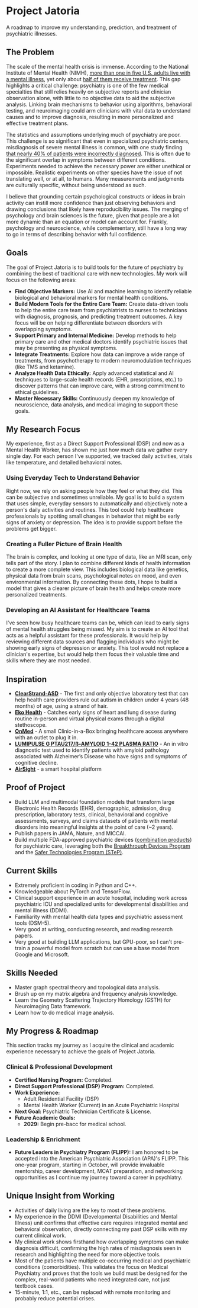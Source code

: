 # Project Jatoria
A roadmap to improve my understanding, prediction, and treatment of psychiatric illnesses.

## The Problem
The scale of the mental health crisis is immense. According to the National Institute of Mental Health (NIMH), [more than one in five U.S. adults live with a mental illness](https://www.nimh.nih.gov/about/strategic-planning-reports/challenges-and-opportunities), yet only about [half of them receive treatment](https://www.nimh.nih.gov/health/statistics/mental-illness). This gap highlights a critical challenge: psychiatry is one of the few medical specialties that still relies heavily on subjective reports and clinician observation alone, with little to no objective data to aid the subjective analysis. Linking brain mechanisms to behavior using algorithms, behavioral testing, and neuroimaging could arm clinicians with vital data to understand causes and to improve diagnosis, resulting in more personalized and effective treatment plans.

The statistics and assumptions underlying much of psychiatry are poor. This challenge is so significant that even in specialized psychiatric centers, misdiagnosis of severe mental illness is common, with one study finding [that nearly 40% of patients were incorrectly diagnosed](https://annals-general-psychiatry.biomedcentral.com/articles/10.1186/s12991-021-00333-7#:~:text=Result,and%20bipolar%20disorder%20(17.78%25).). This is often due to the significant overlap in symptoms between different conditions. Experiments needed to achieve the necessary power are either unethical or impossible. Realistic experiments on other species have the issue of not translating well, or at all, to humans. Many measurements and judgments are culturally specific, without being understood as such.

I believe that grounding certain psychological constructs or ideas in brain activity can instill more confidence than just observing behaviors and drawing conclusions that likely have reproducibility issues. The merging of psychology and brain sciences is the future, given that people are a lot more dynamic than an equation or model can account for. Frankly, psychology and neuroscience, while complementary, still have a long way to go in terms of describing behavior with full confidence.

## Goals
The goal of Project Jatoria is to build tools for the future of psychiatry by combining the best of traditional care with new technologies. My work will focus on the following areas:

- **Find Objective Markers:** Use AI and machine learning to identify reliable biological and behavioral markers for mental health conditions.
- **Build Modern Tools for the Entire Care Team:** Create data-driven tools to help the entire care team from psychiatrists to nurses to technicians with diagnosis, prognosis, and predicting treatment outcomes. A key focus will be on helping differentiate between disorders with overlapping symptoms.
- **Support Primary and Internal Medicine:** Develop methods to help primary care and other medical doctors identify psychiatric issues that may be presenting as physical symptoms.
- **Integrate Treatments:** Explore how data can improve a wide range of treatments, from psychotherapy to modern neuromodulation techniques (like TMS and ketamine).
- **Analyze Health Data Ethically:** Apply advanced statistical and AI techniques to large-scale health records (EHR, prescriptions, etc.) to discover patterns that can improve care, with a strong commitment to ethical guidelines.
- **Master Necessary Skills:** Continuously deepen my knowledge of neuroscience, data analysis, and medical imaging to support these goals.

## My Research Focus
My experience, first as a Direct Support Professional (DSP) and now as a Mental Health Worker, has shown me just how much data we gather every single day. For each person I've supported, we tracked daily activities, vitals like temperature, and detailed behavioral notes.

### Using Everyday Tech to Understand Behavior
Right now, we rely on asking people how they feel or what they did. This can be subjective and sometimes unreliable. My goal is to build a system that uses simple, everyday sensors to automatically and objectively note a person's daily activities and routines. This tool could help healthcare professionals by spotting small changes in behavior that might be early signs of anxiety or depression. The idea is to provide support before the problems get bigger.

### Creating a Fuller Picture of Brain Health
The brain is complex, and looking at one type of data, like an MRI scan, only tells part of the story. I plan to combine different kinds of health information to create a more complete view. This includes biological data like genetics, physical data from brain scans, psychological notes on mood, and even environmental information. By connecting these dots, I hope to build a model that gives a clearer picture of brain health and helps create more personalized treatments.

### Developing an AI Assistant for Healthcare Teams
I've seen how busy healthcare teams can be, which can lead to early signs of mental health struggles being missed. My aim is to create an AI tool that acts as a helpful assistant for these professionals. It would help by reviewing different data sources and flagging individuals who might be showing early signs of depression or anxiety. This tool would not replace a clinician's expertise, but would help them focus their valuable time and skills where they are most needed.

## Inspiration
- **[ClearStrand-ASD](https://www.clearstrandasd.com/)** - The first and only objective laboratory test that can help health care providers rule out autism in children under 4 years (48 months) of age, using a strand of hair.
- **[Eko Health](https://www.ekohealth.com/)** - Catches early signs of heart and lung disease during routine in-person and virtual physical exams through a digital stethoscope.
- **[OnMed](https://www.onmed.com/)** -  A small Clinic-in-a-Box bringing healthcare access anywhere with an outlet to plug it in.
- **[LUMIPULSE G PTAU217/ß-AMYLOID 1-42 PLASMA RATIO](https://www.fda.gov/news-events/press-announcements/fda-clears-first-blood-test-used-diagnosing-alzheimers-disease)** - An in vitro diagnostic test used to identify patients with amyloid pathology associated with Alzheimer’s Disease who have signs and symptoms of cognitive decline.
- **[AirSight](https://artisight.com/)** -  a smart hospital platform

## Proof of Project
- Build LLM and multimodal foundation models that transform large Electronic Health Records (EHR), demographic, admission, drug prescription, laboratory tests, clinical, behavioral and cognitive assessments, surveys, and claims datasets of patients with mental disorders into meaningful insights at the point of care (~2 years).
- Publish papers in JAMA, Nature, and MICCAI.
- Build multiple FDA-approved psychiatric devices ([combination products](https://www.fda.gov/combination-products/about-combination-products)) for psychiatric care, leveraging both the [Breakthrough Devices Program](https://www.fda.gov/medical-devices/how-study-and-market-your-device/breakthrough-devices-program#s1) and the [Safer Technologies Program (STeP)](https://www.fda.gov/medical-devices/how-study-and-market-your-device/safer-technologies-program-step-medical-devices#what).

## Current Skills
- Extremely proficient in coding in Python and C++.
- Knowledgeable about PyTorch and TensorFlow.
- Clinical support experience in an acute hospital, including work across psychiatric ICU and specialized units for developmental disabilities and mental illness (DDMI).
- Familiarity with mental health data types and psychiatric assessment tools (DSM-5).
- Very good at writing, conducting research, and reading research papers.
- Very good at building LLM applications, but GPU-poor, so I can't pre-train a powerful model from scratch but can use a base model from Google and Microsoft.

## Skills Needed
- Master graph spectral theory and topological data analysis.
- Brush up on my matrix algebra and frequency analysis knowledge.
- Learn the Geometry Scattering Trajectory Homology (GSTH) for Neuroimaging Data framework.
- Learn how to do medical image analysis.

## My Progress & Roadmap
This section tracks my journey as I acquire the clinical and academic experience necessary to achieve the goals of Project Jatoria.

### Clinical & Professional Development
- **Certified Nursing Program:** Completed.
- **Direct Support Professional (DSP) Program:** Completed.
- **Work Experience:**
  - Adult Residential Facility (DSP)
  - Mental Health Worker (Current) in an Acute Psychiatric Hospital
- **Next Goal:** Psychiatric Technician Certificate & License.
- **Future Academic Goals:**
  - **2029:** Begin pre-bacc for medical school.

### Leadership & Enrichment
- **Future Leaders in Psychiatry Program (FLIPP):** I am honored to be accepted into the American Psychiatric Association (APA)'s FLIPP. This one-year program, starting in October, will provide invaluable mentorship, career development, MCAT preparation, and networking opportunities as I continue my journey toward a career in psychiatry.

## Unique Insight from Working
- Activities of daily living are the key to most of these problems.
- My experience in the DDMI (Developmental Disabilities and Mental Illness) unit confirms that effective care requires integrated mental and behavioral observation, directly connecting my past DSP skills with my current clinical work.
- My clinical work shows firsthand how overlapping symptoms can make diagnosis difficult, confirming the high rates of misdiagnosis seen in research and highlighting the need for more objective tools.
- Most of the patients have multiple co-occurring medical and psychiatric conditions (comorbidities). This validates the focus on Medical Psychiatry and proves that the tools we build must be designed for the complex, real-world patients who need integrated care, not just textbook cases.
- 15-minute, 1:1, etc., can be replaced with remote monitoring and probably reduce potential crises.
